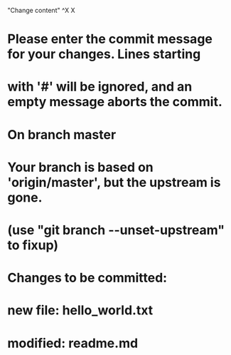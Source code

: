 "Change content"
^X
X
# Please enter the commit message for your changes. Lines starting
# with '#' will be ignored, and an empty message aborts the commit.
# On branch master
# Your branch is based on 'origin/master', but the upstream is gone.
#   (use "git branch --unset-upstream" to fixup)
#
# Changes to be committed:
#	new file:   hello_world.txt
#	modified:   readme.md
#
